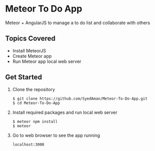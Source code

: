 # Meteor To Do App

Meteor + AngularJS to manage a to do list and collaborate with others

## Topics Covered

- Install MeteorJS
- Create Meteor app
- Run Meteor app local web server

## Get Started

1. Clone the repository

    ```command
    $ git clone https://github.com/SyedAman/Meteor-To-Do-App.git
    $ cd Meteor-To-Do-App
    ```

1. Install required packages and run local web server

    ```command
    $ meteor npm install
    $ meteor
    ```

1. Go to web browser to see the app running

    ```command
    localhost:3000
    ```